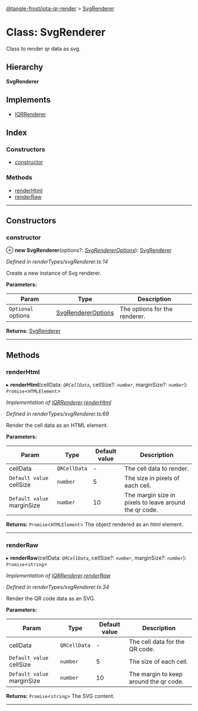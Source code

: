 [@tangle-frost/iota-qr-render](../README.md) > [SvgRenderer](../classes/svgrenderer.md)

# Class: SvgRenderer

Class to render qr data as svg.

## Hierarchy

**SvgRenderer**

## Implements

* [IQRRenderer](../interfaces/iqrrenderer.md)

## Index

### Constructors

* [constructor](svgrenderer.md#constructor)

### Methods

* [renderHtml](svgrenderer.md#renderhtml)
* [renderRaw](svgrenderer.md#renderraw)

---

## Constructors

<a id="constructor"></a>

###  constructor

⊕ **new SvgRenderer**(options?: *[SvgRendererOptions](svgrendereroptions.md)*): [SvgRenderer](svgrenderer.md)

*Defined in renderTypes/svgRenderer.ts:14*

Create a new instance of Svg renderer.

**Parameters:**

| Param | Type | Description |
| ------ | ------ | ------ |
| `Optional` options | [SvgRendererOptions](svgrendereroptions.md) |  The options for the renderer. |

**Returns:** [SvgRenderer](svgrenderer.md)

___

## Methods

<a id="renderhtml"></a>

###  renderHtml

▸ **renderHtml**(cellData: *`QRCellData`*, cellSize?: *`number`*, marginSize?: *`number`*): `Promise`<`HTMLElement`>

*Implementation of [IQRRenderer](../interfaces/iqrrenderer.md).[renderHtml](../interfaces/iqrrenderer.md#renderhtml)*

*Defined in renderTypes/svgRenderer.ts:69*

Render the cell data as an HTML element.

**Parameters:**

| Param | Type | Default value | Description |
| ------ | ------ | ------ | ------ |
| cellData | `QRCellData` | - |  The cell data to render. |
| `Default value` cellSize | `number` | 5 |  The size in pixels of each cell. |
| `Default value` marginSize | `number` | 10 |  The margin size in pixels to leave around the qr code. |

**Returns:** `Promise`<`HTMLElement`>
The object rendered as an html element.

___
<a id="renderraw"></a>

###  renderRaw

▸ **renderRaw**(cellData: *`QRCellData`*, cellSize?: *`number`*, marginSize?: *`number`*): `Promise`<`string`>

*Implementation of [IQRRenderer](../interfaces/iqrrenderer.md).[renderRaw](../interfaces/iqrrenderer.md#renderraw)*

*Defined in renderTypes/svgRenderer.ts:34*

Render the QR code data as an SVG.

**Parameters:**

| Param | Type | Default value | Description |
| ------ | ------ | ------ | ------ |
| cellData | `QRCellData` | - |  The cell data for the QR code. |
| `Default value` cellSize | `number` | 5 |  The size of each cell. |
| `Default value` marginSize | `number` | 10 |  The margin to keep around the qr code. |

**Returns:** `Promise`<`string`>
The SVG content.

___

